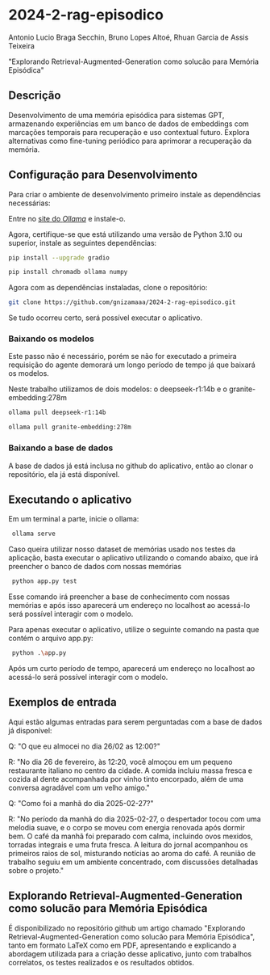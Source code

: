 # 2024-2-rag-episodico
Antonio Lucio Braga Secchin, Bruno Lopes Altoé, Rhuan Garcia de Assis Teixeira

"Explorando Retrieval-Augmented-Generation como solucão para Memória Episódica"

## Descrição

Desenvolvimento de uma memória episódica para sistemas GPT, armazenando experiências em um banco de dados de embeddings com marcações temporais para recuperação e uso contextual futuro. Explora alternativas como fine-tuning periódico para aprimorar a recuperação da memória.

## Configuração para Desenvolvimento

Para criar o ambiente de desenvolvimento primeiro instale as dependências necessárias:

Entre no [site do *Ollama*](https://ollama.com/download) e instale-o.

Agora, certifique-se que está utilizando uma versão de Python 3.10 ou superior, instale as seguintes dependências:

```sh
pip install --upgrade gradio
```
```sh
pip install chromadb ollama numpy
``` 

Agora com as dependências instaladas, clone o repositório:

```sh
git clone https://github.com/gnizamaaa/2024-2-rag-episodico.git
```

Se tudo ocorreu certo, será possível executar o aplicativo.

### Baixando os modelos

Este passo não é necessário, porém se não for executado a primeira requisição do agente demorará um longo período de tempo já que baixará os modelos.

Neste trabalho utilizamos de dois modelos: o deepseek-r1:14b e o granite-embedding:278m

```sh
ollama pull deepseek-r1:14b
```

```sh
ollama pull granite-embedding:278m
```

### Baixando a base de dados

A base de dados já está inclusa no github do aplicativo, então ao clonar o repositório, ela já está disponível.

## Executando o aplicativo

Em um terminal a parte, inicie o ollama:

```sh
 ollama serve
```

Caso queira utilizar nosso dataset de memórias usado nos testes da aplicação, basta executar o aplicativo utilizando o comando abaixo, que irá preencher o banco de dados com nossas memórias
```sh
 python app.py test  
```

Esse comando irá preencher a base de conhecimento com nossas memórias e após isso aparecerá um endereço no localhost ao acessá-lo será possível interagir com o modelo. 

Para apenas executar o aplicativo, utilize o seguinte comando na pasta que contém o arquivo app.py:
```sh
 python .\app.py  
```

Após um curto período de tempo, aparecerá um endereço no localhost ao acessá-lo será possível interagir com o modelo. 


## Exemplos de entrada

Aqui estão algumas entradas para serem perguntadas com a base de dados já disponível:

Q: "O que eu almocei no dia 26/02 as 12:00?"

R: "No dia 26 de fevereiro, às 12:20, você almoçou em um pequeno restaurante italiano no centro da cidade. A comida incluiu massa fresca e cozida al dente acompanhada por vinho tinto encorpado, além de uma conversa agradável com um velho amigo."

Q: "Como foi a manhã do dia 2025-02-27?"

R: "No período da manhã do dia 2025-02-27, o despertador tocou com uma melodia suave, e o corpo se moveu com energia renovada após dormir bem. O café da manhã foi preparado com calma, incluindo ovos mexidos, torradas integrais e uma fruta fresca. A leitura do jornal acompanhou os primeiros raios de sol, misturando notícias ao aroma do café. A reunião de trabalho seguiu em um ambiente concentrado, com discussões detalhadas sobre o projeto."

## Explorando Retrieval-Augmented-Generation como solucão para Memória Episódica

É disponibilizado no repositório github um artigo chamado "Explorando Retrieval-Augmented-Generation como solucão para Memória Episódica", tanto em formato LaTeX como em PDF, apresentando e explicando a abordagem utilizada para a criação desse aplicativo, junto com trabalhos correlatos, os testes realizados e os resultados obtidos.
